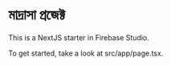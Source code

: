 # মাদ্রাসা প্রজেক্ট

This is a NextJS starter in Firebase Studio.

To get started, take a look at src/app/page.tsx.

